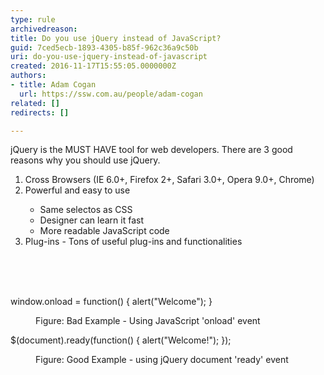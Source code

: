 ```yaml
---
type: rule
archivedreason: 
title: Do you use jQuery instead of JavaScript?
guid: 7ced5ecb-1893-4305-b85f-962c36a9c50b
uri: do-you-use-jquery-instead-of-javascript
created: 2016-11-17T15:55:05.0000000Z
authors:
- title: Adam Cogan
  url: https://ssw.com.au/people/adam-cogan
related: []
redirects: []

---
```



<p>jQuery is the MUST HAVE tool for web developers. There are 3 good reasons why you should use jQuery.</p><ol><li>Cross Browsers (IE 6.0+, Firefox 2+, Safari 3.0+, Opera 9.0+, Chrome)</li><li>Powerful and easy to use</li><ul><li>Same selectos as CSS</li><li>Designer can learn it fast</li><li>More readable JavaScript code</li></ul><li>Plug-ins - Tons of useful plug-ins and functionalities​<br></li></ol><br>
<br><excerpt class='endintro'></excerpt><br>
<p class="ssw15-rteElement-CodeArea">​window.onload = function() &#123; alert(&quot;Welcome&quot;); &#125; 
   <br></p><dd class="ssw15-rteElement-FigureBad">Figure&#58; Bad Example - Using JavaScript 'onload' event<br></dd>
<p class="ssw15-rteElement-CodeArea">$(document).ready(function() &#123; alert(&quot;Welcome!&quot;); &#125;); </p><dd class="ssw15-rteElement-FigureGood">Figure&#58; Good Example - using jQuery document 'ready' event​<br></dd>



